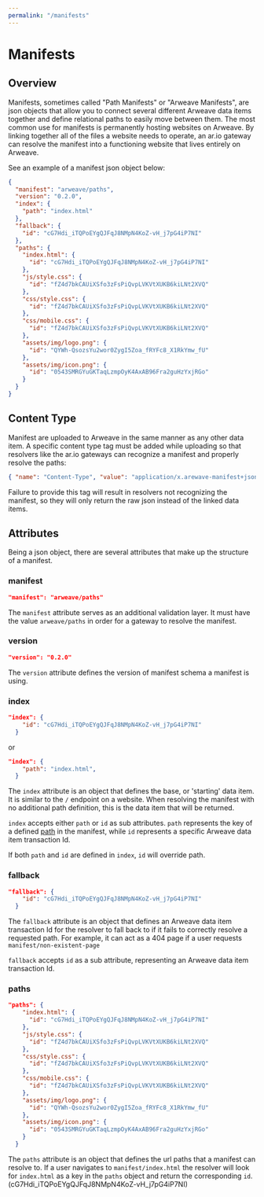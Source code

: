 ```yaml
---
permalink: "/manifests"
---
```


# Manifests

## Overview

Manifests, sometimes called "Path Manifests" or "Arweave Manifests", are json objects that allow you to connect several different Arweave data items together and define relational paths to easily move between them.
The most common use for manifests is permanently hosting websites on Arweave. By linking together all of the files a website needs to operate, an ar.io gateway can resolve the manifest into a functioning website that lives entirely on Arweave.

See an example of a manifest json object below:

```json
{
  "manifest": "arweave/paths",
  "version": "0.2.0",
  "index": {
    "path": "index.html"
  },
  "fallback": {
    "id": "cG7Hdi_iTQPoEYgQJFqJ8NMpN4KoZ-vH_j7pG4iP7NI"
  },
  "paths": {
    "index.html": {
      "id": "cG7Hdi_iTQPoEYgQJFqJ8NMpN4KoZ-vH_j7pG4iP7NI"
    },
    "js/style.css": {
      "id": "fZ4d7bkCAUiXSfo3zFsPiQvpLVKVtXUKB6kiLNt2XVQ"
    },
    "css/style.css": {
      "id": "fZ4d7bkCAUiXSfo3zFsPiQvpLVKVtXUKB6kiLNt2XVQ"
    },
    "css/mobile.css": {
      "id": "fZ4d7bkCAUiXSfo3zFsPiQvpLVKVtXUKB6kiLNt2XVQ"
    },
    "assets/img/logo.png": {
      "id": "QYWh-QsozsYu2wor0ZygI5Zoa_fRYFc8_X1RkYmw_fU"
    },
    "assets/img/icon.png": {
      "id": "0543SMRGYuGKTaqLzmpOyK4AxAB96Fra2guHzYxjRGo"
    }
  }
}
```

## Content Type

Manifest are uploaded to Arweave in the same manner as any other data item. A specific content type tag must be added while uploading so that resolvers like the ar.io gateways can recognize a manifest and properly resolve the paths:

```json
{ "name": "Content-Type", "value": "application/x.arewave-manifest+json" }
```

Failure to provide this tag will result in resolvers not recognizing the manifest, so they will only return the raw json instead of the linked data items.

## Attributes

Being a json object, there are several attributes that make up the structure of a manifest.

### manifest

```json
"manifest": "arweave/paths"
```

The `manifest` attribute serves as an additional validation layer. It must have the value `arweave/paths` in order for a gateway to resolve the manifest.

### version

```json
"version": "0.2.0"
```

The `version` attribute defines the version of manifest schema a manifest is using.

### index

```json
"index": {
    "id": "cG7Hdi_iTQPoEYgQJFqJ8NMpN4KoZ-vH_j7pG4iP7NI"
  }
```

or

```json
"index": {
    "path": "index.html",
  }
```
<!-- 
or

```json
"index": {
    "path": "index.html",
    "id": "cG7Hdi_iTQPoEYgQJFqJ8NMpN4KoZ-vH_j7pG4iP7NI"
  }
``` -->

The `index` attribute is an object that defines the base, or 'starting' data item. It is similar to the `/` endpoint on a website. When resolving the manifest with no additional path definition, this is the data item that will be returned.

`index` accepts either `path` or `id` as sub attributes. `path` represents the key of a defined [path](#paths) in the manifest, while `id` represents a specific Arweave data item transaction Id.

If both `path` and `id` are defined in `index`, `id` will override path.

### fallback

```json
"fallback": {
    "id": "cG7Hdi_iTQPoEYgQJFqJ8NMpN4KoZ-vH_j7pG4iP7NI"
  }
```

The `fallback` attribute is an object that defines an Arweave data item transaction Id for the resolver to fall back to if it fails to correctly resolve a requested path. For example, it can act as a 404 page if a user requests `manifest/non-existent-page`

`fallback` accepts `id` as a sub attribute, representing an Arweave data item transaction Id.

### paths

```json
"paths": {
    "index.html": {
      "id": "cG7Hdi_iTQPoEYgQJFqJ8NMpN4KoZ-vH_j7pG4iP7NI"
    },
    "js/style.css": {
      "id": "fZ4d7bkCAUiXSfo3zFsPiQvpLVKVtXUKB6kiLNt2XVQ"
    },
    "css/style.css": {
      "id": "fZ4d7bkCAUiXSfo3zFsPiQvpLVKVtXUKB6kiLNt2XVQ"
    },
    "css/mobile.css": {
      "id": "fZ4d7bkCAUiXSfo3zFsPiQvpLVKVtXUKB6kiLNt2XVQ"
    },
    "assets/img/logo.png": {
      "id": "QYWh-QsozsYu2wor0ZygI5Zoa_fRYFc8_X1RkYmw_fU"
    },
    "assets/img/icon.png": {
      "id": "0543SMRGYuGKTaqLzmpOyK4AxAB96Fra2guHzYxjRGo"
    }
  }
```

The `paths` attribute is an object that defines the url paths that a manifest can resolve to. If a user navigates to `manifest/index.html` the resolver will look for `index.html` as a key in the `paths` object and return the corresponding `id`. (cG7Hdi_iTQPoEYgQJFqJ8NMpN4KoZ-vH_j7pG4iP7NI)

